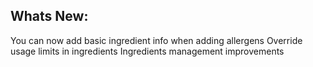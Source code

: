 Whats New:
----------------------
You can now add basic ingredient info when adding allergens
Override usage limits in ingredients
Ingredients management improvements
